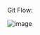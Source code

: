 Git Flow: 

![image](https://user-images.githubusercontent.com/5618143/179712226-c5cc3e13-c8b4-4aec-88d1-5630408ed961.png)
